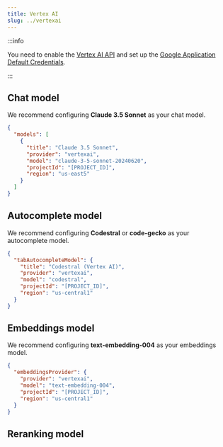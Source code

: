 ```yaml
---
title: Vertex AI
slug: ../vertexai
---
```


:::info

You need to enable the [Vertex AI API](https://console.cloud.google.com/marketplace/product/google/aiplatform.googleapis.com) and set up the [Google Application Default Credentials](https://cloud.google.com/docs/authentication/provide-credentials-adc).

:::

## Chat model

We recommend configuring **Claude 3.5 Sonnet** as your chat model.

```json title="config.json"
{
  "models": [
    {
      "title": "Claude 3.5 Sonnet",
      "provider": "vertexai",
      "model": "claude-3-5-sonnet-20240620",
      "projectId": "[PROJECT_ID]",
      "region": "us-east5"
    }
  ]
}
```

## Autocomplete model

We recommend configuring **Codestral** or **code-gecko** as your autocomplete model.

```json title="config.json"
{
  "tabAutocompleteModel": {
    "title": "Codestral (Vertex AI)",
    "provider": "vertexai",
    "model": "codestral",
    "projectId": "[PROJECT_ID]",
    "region": "us-central1"
  }
}
```

## Embeddings model

We recommend configuring **text-embedding-004** as your embeddings model.

```json title="config.json"
{
  "embeddingsProvider": {
    "provider": "vertexai",
    "model": "text-embedding-004",
    "projectId": "[PROJECT_ID]",
    "region": "us-central1"
  }
}
```

## Reranking model

<!-- Vertex AI currently does not offer any reranking models.

[Click here](../../model-types/reranking.md) to see a list of reranking model providers. -->
